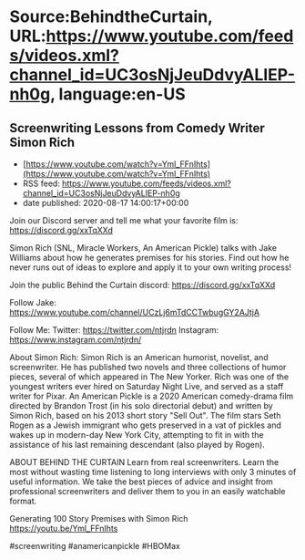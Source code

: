 # Source:BehindtheCurtain, URL:https://www.youtube.com/feeds/videos.xml?channel_id=UC3osNjJeuDdvyALIEP-nh0g, language:en-US

## Screenwriting Lessons from Comedy Writer Simon Rich
 - [https://www.youtube.com/watch?v=Yml_FFnIhts](https://www.youtube.com/watch?v=Yml_FFnIhts)
 - RSS feed: https://www.youtube.com/feeds/videos.xml?channel_id=UC3osNjJeuDdvyALIEP-nh0g
 - date published: 2020-08-17 14:00:17+00:00

Join our Discord server and tell me what your favorite film is: https://discord.gg/xxTqXXd


Simon Rich (SNL, Miracle Workers, An American Pickle) talks with Jake Williams about how he generates premises for his stories. Find out how he never runs out of ideas to explore and apply it to your own writing process!

Join the public Behind the Curtain discord: https://discord.gg/xxTqXXd

Follow Jake:
https://www.youtube.com/channel/UCzLj6mTdCCTwbugGY2AJtjA

Follow Me:
Twitter: https://twitter.com/ntjrdn
Instagram: https://www.instagram.com/ntjrdn/

About Simon Rich:
Simon Rich is an American humorist, novelist, and screenwriter. He has published two novels and three collections of humor pieces, several of which appeared in The New Yorker. Rich was one of the youngest writers ever hired on Saturday Night Live, and served as a staff writer for Pixar. An American Pickle is a 2020 American comedy-drama film directed by Brandon Trost (in his solo directorial debut) and written by Simon Rich, based on his 2013 short story "Sell Out". The film stars Seth Rogen as a Jewish immigrant who gets preserved in a vat of pickles and wakes up in modern-day New York City, attempting to fit in with the assistance of his last remaining descendant (also played by Rogen).

ABOUT BEHIND THE CURTAIN
Learn from real screenwriters. Learn the most without wasting time listening to long interviews with only 3 minutes of useful information. We take the best pieces of advice and insight from professional screenwriters and deliver them to you in an easily watchable format.

Generating 100 Story Premises with Simon Rich
https://youtu.be/Yml_FFnIhts

#screenwriting #anamericanpickle #HBOMax

